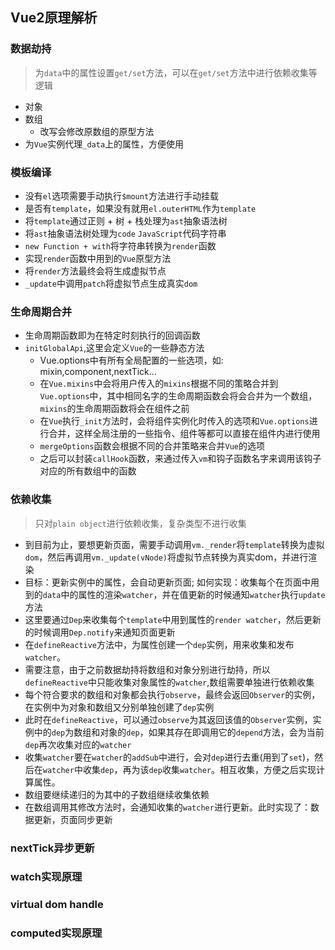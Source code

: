 ## Vue2原理解析

### 数据劫持
> 为`data`中的属性设置`get/set`方法，可以在`get/set`方法中进行依赖收集等逻辑

* 对象
* 数组
  * 改写会修改原数组的原型方法
* 为`Vue`实例代理`_data`上的属性，方便使用

### 模板编译
* 没有`el`选项需要手动执行`$mount`方法进行手动挂载
* 是否有`template`，如果没有就用`el.outerHTML`作为`template`
* 将`template`通过正则 + 树 + 栈处理为`ast`抽象语法树
* 将`ast`抽象语法树处理为`code` `JavaScript`代码字符串
* `new Function + with`将字符串转换为`render`函数
* 实现`render`函数中用到的`Vue`原型方法
* 将`render`方法最终会将生成虚拟节点
* `_update`中调用`patch`将虚拟节点生成真实`dom`

### 生命周期合并
* 生命周期函数即为在特定时刻执行的回调函数
* `initGlobalApi`,这里会定义`Vue`的一些静态方法
  * Vue.options中有所有全局配置的一些选项，如: mixin,component,nextTick...
  * 在`Vue.mixins`中会将用户传入的`mixins`根据不同的策略合并到`Vue.options`中，其中相同名字的生命周期函数会将会合并为一个数组，`mixins`的生命周期函数将会在组件之前
  * 在`Vue`执行`_init`方法时，会将组件实例化时传入的选项和`Vue.options`进行合并，这样全局注册的一些指令、组件等都可以直接在组件内进行使用
  * `mergeOptions`函数会根据不同的合并策略来合并`Vue`的选项
  * 之后可以封装`callHook`函数，来通过传入`vm`和钩子函数名字来调用该钩子对应的所有数组中的函数

### 依赖收集
> 只对`plain object`进行依赖收集，复杂类型不进行收集

* 到目前为止，要想更新页面，需要手动调用`vm._render`将`template`转换为虚拟`dom`，然后再调用`vm._update(vNode)`将虚拟节点转换为真实dom，并进行渲染
* 目标：更新实例中的属性，会自动更新页面; 如何实现：收集每个在页面中用到的`data`中的属性的渲染`watcher`，并在值更新的时候通知`watcher`执行`update`方法
* 这里要通过`Dep`来收集每个`template`中用到属性的`render watcher`，然后更新的时候调用`Dep.notify`来通知页面更新
* 在`defineReactive`方法中，为属性创建一个`dep`实例，用来收集和发布`watcher`。
* 需要注意，由于之前数据劫持将数组和对象分别进行劫持，所以`defineReactive`中只能收集对象属性的`watcher`,数组需要单独进行依赖收集
* 每个符合要求的数组和对象都会执行`observe`，最终会返回`Observer`的实例，在实例中为对象和数组又分别单独创建了`dep`实例
* 此时在`defineReactive`，可以通过`observe`为其返回该值的`Observer`实例，实例中的`dep`为数组和对象的`dep`，如果其存在即调用它的`depend`方法，会为当前`dep`再次收集对应的`watcher`
* 收集`watcher`要在`watcher`的`addSub`中进行，会对`dep`进行去重(用到了`set`)，然后在`watcher`中收集`dep`，再为该`dep`收集`watcher`。相互收集，方便之后实现计算属性。
* 数组要继续递归的为其中的子数组继续收集依赖
* 在数组调用其修改方法时，会通知收集的`watcher`进行更新。此时实现了：数据更新，页面同步更新

### nextTick异步更新

### watch实现原理

### virtual dom handle

### computed实现原理

